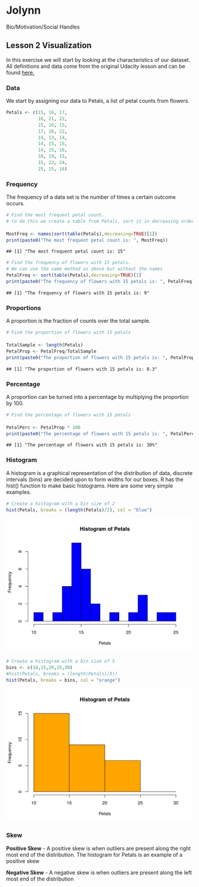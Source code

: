 # Jolynn

Bio/Motivation/Social Handles

## Lesson 2 Visualization

In this exercise we will start by looking at the characteristics of our dataset. All definitions and data come from the original Udacity lesson and can be found [here.](https://www.udacity.com/api/nodes/1480558581/supplemental_media/lesson2pdf/download "Lesson2.pdf")


### Data
We start by assigning our data to Petals, a list of petal counts from flowers.

```r
Petals <- c(15, 16, 17,
            16, 21, 22,
            15, 16, 15,
            17, 16, 22,
            14, 13, 14,
            14, 15, 15,
            14, 15, 16,
            10, 19, 15,
            15, 22, 24,
            25, 15, 16)
```


### Frequency
The frequency of a data set is the number of times a certain outcome occurs.


```r
# Find the most frequent petal count.
# to do this we create a table from Petals, sort it in decreasing order, and get the name of the first item.

MostFreq <- names(sort(table(Petals),decreasing=TRUE)[1])
print(paste0("The most frequent petal count is: ", MostFreq))
```

```
## [1] "The most frequent petal count is: 15"
```


```r
# Find the frequency of flowers with 15 petals.
# We can use the same method as above but without the names
PetalFreq <- sort(table(Petals),decreasing=TRUE)[1]
print(paste0("The frequency of flowers with 15 petals is: ", PetalFreq))
```

```
## [1] "The frequency of flowers with 15 petals is: 9"
```


### Proportions
A proportion is the fraction of counts over the total sample.


```r
# Find the proportion of flowers with 15 petals

TotalSample <- length(Petals)
PetalProp <- PetalFreq/TotalSample
print(paste0("The proportion of flowers with 15 petals is: ", PetalProp))
```

```
## [1] "The proportion of flowers with 15 petals is: 0.3"
```


### Percentage
A proportion can be turned into a percentage by multiplying the proportion by 100.


```r
# Find the percentage of flowers with 15 petals

PetalPerc <- PetalProp * 100
print(paste0("The percentage of flowers with 15 petals is: ", PetalPerc, "%"))
```

```
## [1] "The percentage of flowers with 15 petals is: 30%"
```


### Histogram
A histogram is a graphical representation of the distribution of data, discrete intervals (bins) are decided upon to form widths for our boxes. R has the hist() function to make basic histograms. Here are some very simple examples.


```r
# Create a histogram with a bin size of 2
hist(Petals, breaks = (length(Petals)/2), col = "blue")
```

<img src="lesson2_files/figure-html/unnamed-chunk-6-1.png" width="672" />


```r
# Create a histogram with a bin size of 5
bins <- c(10,15,20,25,30)
#hist(Petals, breaks = (length(Petals)/5))
hist(Petals, breaks = bins, col = "orange")
```

<img src="lesson2_files/figure-html/unnamed-chunk-7-1.png" width="672" />


### Skew
**Positive Skew** - A positive skew is when outliers are present along the right most end of the distribution. The histogram for Petals is an example of a positive skew

**Negative Skew** - A negative skew is when outliers are present along the left most end of the distribution
